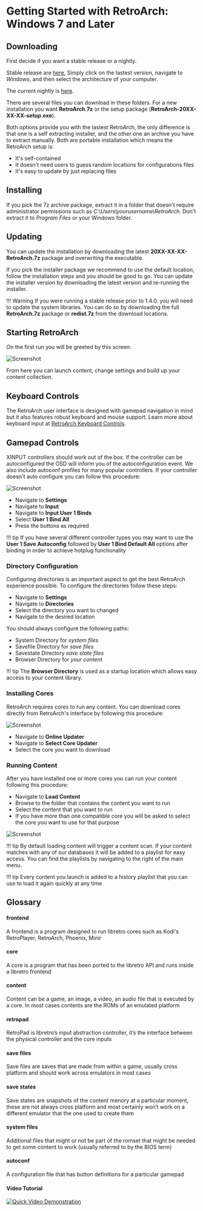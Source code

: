 
# Getting Started with RetroArch: Windows 7 and Later

## Downloading

First decide if you want a stable release or a nightly. 

Stable release are [here](https://buildbot.libretro.com/stable), Simply click on the lastest version, navigate to *Windows*, and then select the architecture of your computer.

The current nightly is [here](https://buildbot.libretro.com/nightly/windows/).

There are several files you can download in these folders. For a new installation you want **RetroArch.7z** or the setup package (**RetroArch-20XX-XX-XX-setup.exe**).

Both options provide you with the lastest RetroArch, the only difference is that one is a self extracting installer, and the other one an archive you have to extract manually. Both are portable installation which means the RetroArch setup is:
- It's self-contained
- It doesn't need users to guess random locations for configurations files
- It's easy to update by just replacing files

## Installing

If you pick the 7z archive package, extract it in a folder that doesn't require administrator permissions such as *C:\Users\yourusername\RetroArch*. Don't extract it to *Program Files* or your Windows folder.

## Updating

You can update the installation by downloading the latest **20XX-XX-XX-RetroArch.7z** package and overwriting the executable.

If you pick the installer package we recommend to use the default location, follow the installation steps and you should be good to go. You can update the installer version by downloading the latest version and re-running the installer.

!!! Warning
    If you were running a stable release prior to 1.4.0. you will need to update the system libraries. You can do so by downloading the full **RetroArch.7z** package or **redist.7z** from the download locations.

## Starting RetroArch

On the first run you will be greeted by this screen:

![Screenshot](/image/retroarch/ozone/first_run.jpg)

From here you can launch content, change settings and build up your content collection.

## Keyboard Controls

The RetroArch user interface is designed with gamepad navigation in mind but it also features robust keyboard and mouse support. Learn more about keyboard input at [RetroArch Keyboard Controls](https://buildbot.libretro.com/.docs/guides/retroarch-keyboard-controls/).
      
## Gamepad Controls

XINPUT controllers should work out of the box. If the controller can be autoconfigured the OSD will inform you of the autoconfiguration event. We also include autoconf profiles for many popular controllers. If your controller doesn't auto configure you can follow this procedure:

![Screenshot](/image/retroarch/xmb/autoconf.gif)

- Navigate to **Settings**
- Navigate to **Input**
- Navigate to **Input User 1 Binds**
- Select **User 1 Bind All**
- Press the buttons as required

!!! tip
    If you have several different controller types you may want to use the **User 1 Save Autoconfig** followed by **User 1 Bind Default All** options after binding in order to achieve hotplug functionality

### Directory Configuration

Configuring directories is an important aspect to get the best RetroArch experience possible.
To configure the directories follow these steps:

- Navigate to **Settings**
- Navigate to **Directories**
- Select the directory you want to changed
- Navigate to the desired location

You should always configure the following paths:

- System Directory for *system files*
- Savefile Directory for *save files*
- Savestate Directory *save state files*
- Browser Directory for *your content*

!!! tip
    The **Browser Directory** is used as a startup location which allows easy access to your content library.

### Installing Cores

RetroArch requires cores to run any content. You can download cores directly from RetroArch's interface by following this procedure:

![Screenshot](/image/retroarch/ozone/core_updater.gif)

- Navigate to **Online Updater**
- Navigate to **Select Core Updater**
- Select the core you want to download

### Running Content

After you have installed one or more cores you can run your content following this procedure:

- Navigate to **Load Content**
- Browse to the folder that contains the content you want to run
- Select the content that you want to run
- If you have more than one compatible core you will be asked to select the core you want to use for that purpose

![Screenshot](/image/retroarch/ozone/run_content.gif)

!!! tip
    By default loading content will trigger a content scan. If your content matches with any of our databases it will be added to a playlist for easy access. You can find the playlists by navigating to the right of the main menu.

!!! tip
    Every content you launch is added to a history playlist that you can use to load it again quickly at any time

## Glossary

#### frontend
A frontend is a program designed to run libretro cores such as Kodi's RetroPlayer, RetroArch, Phoenix, Minir

#### core
A core is a program that has been ported to the libretro API and runs inside a libretro frontend

#### content
Content can be a game, an image, a video, an audio file that is executed by a core. In most cases contents are the ROMs of an emulated platform

#### retropad
RetroPad is libretro’s input abstraction controller, it’s the interface between the physical controller and the core inputs

#### save files
Save files are saves that are made from within a game, usually cross platform and should work across emulators in most cases

#### save states
Save states are snapshots of the content menory at a particular moment, these are not always cross platform and most certainly won’t work on a different emulator that the one used to create them

#### system files
Additional files that might or not be part of the romset that might be needed to get some content to work (usually referred to by the BIOS term)

#### autoconf
A configuration file that has button definitions for a particular gamepad

#### Video Tutorial

[![Quick Video Demonstration](http://img.youtube.com/vi/hu-TW02bhhY/0.jpg)](http://www.youtube.com/watch?v=hu-TW02bhhY)